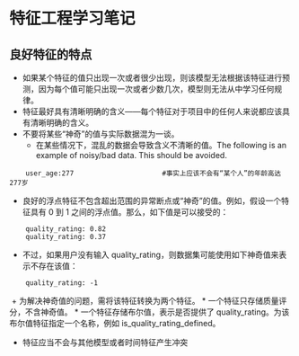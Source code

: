 # 特征工程学习笔记
## 良好特征的特点
- 如果某个特征的值只出现一次或者很少出现，则该模型无法根据该特征进行预测，因为每个值可能只出现一次或者少数几次，模型则无法从中学习任何规律。
- 特征最好具有清晰明确的含义——每个特征对于项目中的任何人来说都应该具有清晰明确的含义。
- 不要将某些“神奇”的值与实际数据混为一谈。  
  + 在某些情况下，混乱的数据会导致含义不清晰的值。The following is an example of noisy/bad data. This should be avoided.   
```
    user_age:277                      #事实上应该不会有“某个人”的年龄高达277岁
```
  + 良好的浮点特征不包含超出范围的异常断点或“神奇”的值。例如，假设一个特征具有 0 到 1 之间的浮点值。那么，如下值是可以接受的：  
``` 
    quality_rating: 0.82  
    quality_rating: 0.37 
``` 
  + 不过，如果用户没有输入 quality_rating，则数据集可能使用如下神奇值来表示不存在该值： 
```
    quality_rating: -1 
```
  + 为解决神奇值的问题，需将该特征转换为两个特征。
    * 一个特征只存储质量评分，不含神奇值。
    * 一个特征存储布尔值，表示是否提供了 quality_rating。为该布尔值特征指定一个名称，例如 is_quality_rating_defined。
- 特征应当不会与其他模型或者时间特征产生冲突


